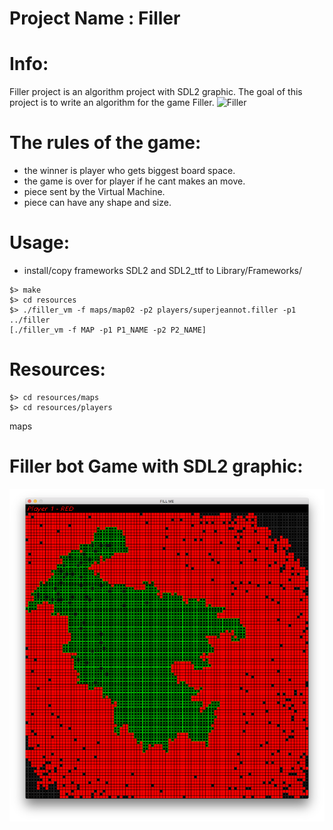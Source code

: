 # Project Name : Filler

# Info:
Filler project is an algorithm project with SDL2 graphic.
The goal of this project is to write an algorithm for the game Filler.
![Filler](/filler.gif?raw=true "FIller")

# The rules of the game:
 - the winner is player who gets biggest board space.
 - the game is over for player if he cant makes an move.
 - piece sent by the Virtual Machine.
 - piece can have any shape and size.

# Usage:
- install/copy frameworks SDL2 and SDL2_ttf to Library/Frameworks/
```
$> make
$> cd resources
$> ./filler_vm -f maps/map02 -p2 players/superjeannot.filler -p1 ../filler
[./filler_vm -f MAP -p1 P1_NAME -p2 P2_NAME]
```
# Resources:
```
$> cd resources/maps
$> cd resources/players
```
maps

# Filler bot Game with SDL2 graphic:
![Filler](https://github.com/TheDigitalBug/filler/blob/master/logo.png)
